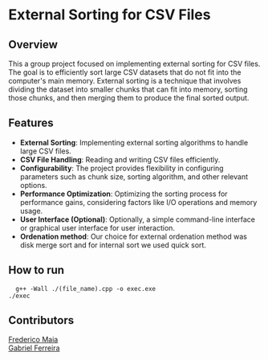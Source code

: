 # External Sorting for CSV Files

## Overview

This a group project focused on implementing external sorting for CSV files. The goal is to efficiently sort large CSV datasets that do not fit into the computer's main memory. External sorting is a technique that involves dividing the dataset into smaller chunks that can fit into memory, sorting those chunks, and then merging them to produce the final sorted output.

## Features

- **External Sorting**: Implementing external sorting algorithms to handle large CSV files.
- **CSV File Handling**: Reading and writing CSV files efficiently.
- **Configurability**: The project provides flexibility in configuring parameters such as chunk size, sorting algorithm, and other relevant options.
- **Performance Optimization**: Optimizing the sorting process for performance gains, considering factors like I/O operations and memory usage.
- **User Interface (Optional)**: Optionally, a simple command-line interface or graphical user interface for user interaction.
- **Ordenation method**: Our choice for external ordenation method was disk merge sort and for internal sort we used quick sort.

## How to run

```
  g++ -Wall ./(file_name).cpp -o exec.exe
./exec
```
## Contributors

[Frederico Maia](https://github.com/fredmaia)<br>
[Gabriel Ferreira](https://github.com/Ferreira327)<br>
